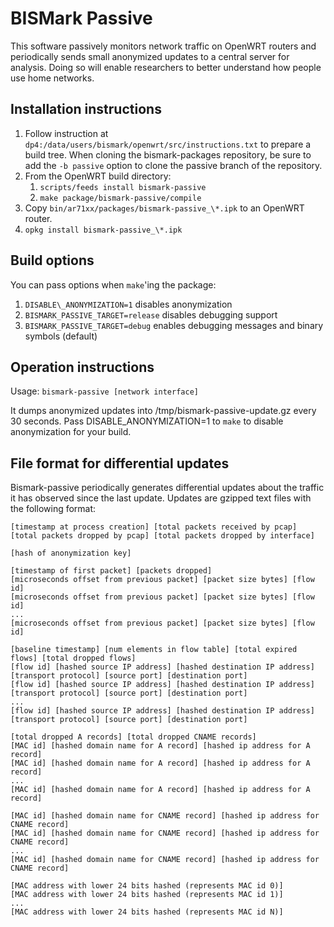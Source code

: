 BISMark Passive
===============

This software passively monitors network traffic on OpenWRT routers and
periodically sends small anonymized updates to a central server for analysis.
Doing so will enable researchers to better understand how people use home
networks.

Installation instructions
-------------------------

1. Follow instruction at `dp4:/data/users/bismark/openwrt/src/instructions.txt` to
prepare a build tree.  When cloning the bismark-packages repository, be sure to
add the `-b passive` option to clone the passive branch of the
repository.
2. From the OpenWRT build directory:
    1. `scripts/feeds install bismark-passive`
    2. `make package/bismark-passive/compile`
3. Copy `bin/ar71xx/packages/bismark-passive_\*.ipk` to an OpenWRT router.
4. `opkg install bismark-passive_\*.ipk`

Build options
-------------

You can pass options when `make`'ing the package:

1. `DISABLE\_ANONYMIZATION=1` disables anonymization
2. `BISMARK_PASSIVE_TARGET=release` disables debugging support
3. `BISMARK_PASSIVE_TARGET=debug` enables debugging messages and binary symbols
   (default)

Operation instructions
----------------------

Usage: `bismark-passive [network interface]`

It dumps anonymized updates into /tmp/bismark-passive-update.gz every 30
seconds. Pass DISABLE\_ANONYMIZATION=1 to `make` to disable anonymization for
your build.

File format for differential updates
------------------------------------

Bismark-passive periodically generates differential updates about the traffic it
has observed since the last update. Updates are gzipped text files with the
following format:

    [timestamp at process creation] [total packets received by pcap] [total packets dropped by pcap] [total packets dropped by interface]
    
    [hash of anonymization key]
    
    [timestamp of first packet] [packets dropped]
    [microseconds offset from previous packet] [packet size bytes] [flow id]
    [microseconds offset from previous packet] [packet size bytes] [flow id]
    ...
    [microseconds offset from previous packet] [packet size bytes] [flow id]
    
    [baseline timestamp] [num elements in flow table] [total expired flows] [total dropped flows]
    [flow id] [hashed source IP address] [hashed destination IP address] [transport protocol] [source port] [destination port]
    [flow id] [hashed source IP address] [hashed destination IP address] [transport protocol] [source port] [destination port]
    ...
    [flow id] [hashed source IP address] [hashed destination IP address] [transport protocol] [source port] [destination port]
    
    [total dropped A records] [total dropped CNAME records]
    [MAC id] [hashed domain name for A record] [hashed ip address for A record]
    [MAC id] [hashed domain name for A record] [hashed ip address for A record]
    ...
    [MAC id] [hashed domain name for A record] [hashed ip address for A record]
    
    [MAC id] [hashed domain name for CNAME record] [hashed ip address for CNAME record]
    [MAC id] [hashed domain name for CNAME record] [hashed ip address for CNAME record]
    ...
    [MAC id] [hashed domain name for CNAME record] [hashed ip address for CNAME record]
    
    [MAC address with lower 24 bits hashed (represents MAC id 0)]
    [MAC address with lower 24 bits hashed (represents MAC id 1)]
    ...
    [MAC address with lower 24 bits hashed (represents MAC id N)]
